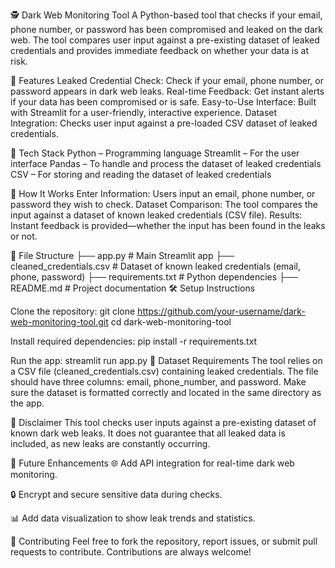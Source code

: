🕵️ Dark Web Monitoring Tool
A Python-based tool that checks if your email, phone number, or password has been compromised and leaked on the dark web. The tool compares user input against a pre-existing dataset of leaked credentials and provides immediate feedback on whether your data is at risk.

📌 Features
Leaked Credential Check: Check if your email, phone number, or password appears in dark web leaks.
Real-time Feedback: Get instant alerts if your data has been compromised or is safe.
Easy-to-Use Interface: Built with Streamlit for a user-friendly, interactive experience.
Dataset Integration: Checks user input against a pre-loaded CSV dataset of leaked credentials.

🧠 Tech Stack
Python – Programming language
Streamlit – For the user interface
Pandas – To handle and process the dataset of leaked credentials
CSV – For storing and reading the dataset of leaked credentials

🚀 How It Works
Enter Information: Users input an email, phone number, or password they wish to check.
Dataset Comparison: The tool compares the input against a dataset of known leaked credentials (CSV file).
Results: Instant feedback is provided—whether the input has been found in the leaks or not.

📂 File Structure
├── app.py                     # Main Streamlit app
├── cleaned_credentials.csv    # Dataset of known leaked credentials (email, phone, password)
├── requirements.txt           # Python dependencies
├── README.md                  # Project documentation
🛠️ Setup Instructions

Clone the repository:
git clone https://github.com/your-username/dark-web-monitoring-tool.git
cd dark-web-monitoring-tool

Install required dependencies:
pip install -r requirements.txt

Run the app:
streamlit run app.py
🔄 Dataset Requirements
The tool relies on a CSV file (cleaned_credentials.csv) containing leaked credentials. The file should have three columns: email, phone_number, and password. Make sure the dataset is formatted correctly and located in the same directory as the app.

🚨 Disclaimer
This tool checks user inputs against a pre-existing dataset of known dark web leaks. It does not guarantee that all leaked data is included, as new leaks are constantly occurring.

🔮 Future Enhancements
🌐 Add API integration for real-time dark web monitoring.

🔒 Encrypt and secure sensitive data during checks.

📊 Add data visualization to show leak trends and statistics.

🤝 Contributing
Feel free to fork the repository, report issues, or submit pull requests to contribute. Contributions are always welcome!

